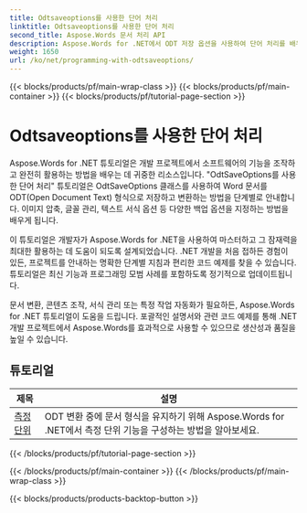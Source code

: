 ```yaml
---
title: Odtsaveoptions를 사용한 단어 처리
linktitle: Odtsaveoptions를 사용한 단어 처리
second_title: Aspose.Words 문서 처리 API
description: Aspose.Words for .NET에서 ODT 저장 옵션을 사용하여 단어 처리를 배우세요. Word 문서를 ODT 형식으로 저장하기 위한 샘플 코드가 포함된 자세한 튜토리얼.
weight: 1650
url: /ko/net/programming-with-odtsaveoptions/
---
```


{{< blocks/products/pf/main-wrap-class >}}
{{< blocks/products/pf/main-container >}}
{{< blocks/products/pf/tutorial-page-section >}}

# Odtsaveoptions를 사용한 단어 처리

Aspose.Words for .NET 튜토리얼은 개발 프로젝트에서 소프트웨어의 기능을 조작하고 완전히 활용하는 방법을 배우는 데 귀중한 리소스입니다. "OdtSaveOptions를 사용한 단어 처리" 튜토리얼은 OdtSaveOptions 클래스를 사용하여 Word 문서를 ODT(Open Document Text) 형식으로 저장하고 변환하는 방법을 단계별로 안내합니다. 이미지 압축, 글꼴 관리, 텍스트 서식 옵션 등 다양한 백업 옵션을 지정하는 방법을 배우게 됩니다.

이 튜토리얼은 개발자가 Aspose.Words for .NET을 사용하여 마스터하고 그 잠재력을 최대한 활용하는 데 도움이 되도록 설계되었습니다. .NET 개발을 처음 접하든 경험이 있든, 프로젝트를 안내하는 명확한 단계별 지침과 편리한 코드 예제를 찾을 수 있습니다. 튜토리얼은 최신 기능과 프로그래밍 모범 사례를 포함하도록 정기적으로 업데이트됩니다.

문서 변환, 콘텐츠 조작, 서식 관리 또는 특정 작업 자동화가 필요하든, Aspose.Words for .NET 튜토리얼이 도움을 드립니다. 포괄적인 설명서와 관련 코드 예제를 통해 .NET 개발 프로젝트에서 Aspose.Words를 효과적으로 사용할 수 있으므로 생산성과 품질을 높일 수 있습니다.

 ## 튜토리얼
| 제목 | 설명 |
| --- | --- |
| [측정 단위](./measure-unit/) | ODT 변환 중에 문서 형식을 유지하기 위해 Aspose.Words for .NET에서 측정 단위 기능을 구성하는 방법을 알아보세요. |
{{< /blocks/products/pf/tutorial-page-section >}}

{{< /blocks/products/pf/main-container >}}
{{< /blocks/products/pf/main-wrap-class >}}

{{< blocks/products/products-backtop-button >}}
